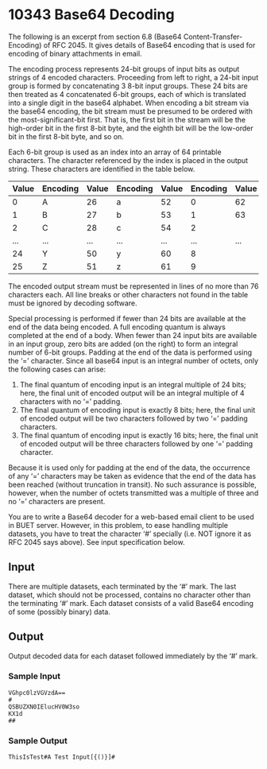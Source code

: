 # 10343 Base64 Decoding

The following is an excerpt from section 6.8 (Base64 Content-Transfer-Encoding) of RFC 2045. It gives details of Base64 encoding that is used for encoding of binary attachments in email.

The encoding process represents 24-bit groups of input bits as output strings of 4 encoded characters. Proceeding from left to right, a 24-bit input group is formed by concatenating 3 8-bit input groups. These 24 bits are then treated as 4 concatenated 6-bit groups, each of which is translated into a single digit in the base64 alphabet. When encoding a bit stream via the base64 encoding, the bit stream must be presumed to be ordered with the most-significant-bit first. That is, the first bit in the stream will be the high-order bit in the first 8-bit byte, and the eighth bit will be the low-order bit in the first 8-bit byte, and so on.

Each 6-bit group is used as an index into an array of 64 printable characters. The character referenced by the index is placed in the output string. These characters are identified in the table below.

| Value | Encoding | Value | Encoding | Value | Encoding | Value | Encoding |
|-------|----------|-------|----------|-------|----------|-------|----------|
| 0     | A        | 26    | a        | 52    | 0        | 62    | +        |
| 1     | B        | 27    | b        | 53    | 1        | 63    | /        |
| 2     | C        | 28    | c        | 54    | 2        |       |          |
| ...   | ...      | ...   | ...      | ...   | ...      | ...   | ...      |
| 24    | Y        | 50    | y        | 60    | 8        |       |          |
| 25    | Z        | 51    | z        | 61    | 9        |       |          |

The encoded output stream must be represented in lines of no more than 76 characters each. All line breaks or other characters not found in the table must be ignored by decoding software.

Special processing is performed if fewer than 24 bits are available at the end of the data being encoded. A full encoding quantum is always completed at the end of a body. When fewer than 24 input bits are available in an input group, zero bits are added (on the right) to form an integral number of 6-bit groups. Padding at the end of the data is performed using the ‘=’ character. Since all base64 input is an integral number of octets, only the following cases can arise:

1. The final quantum of encoding input is an integral multiple of 24 bits; here, the final unit of encoded output will be an integral multiple of 4 characters with no ‘=’ padding.
2. The final quantum of encoding input is exactly 8 bits; here, the final unit of encoded output will be two characters followed by two ‘=’ padding characters.
3. The final quantum of encoding input is exactly 16 bits; here, the final unit of encoded output will be three characters followed by one ‘=’ padding character.

Because it is used only for padding at the end of the data, the occurrence of any ‘=’ characters may be taken as evidence that the end of the data has been reached (without truncation in transit). No such assurance is possible, however, when the number of octets transmitted was a multiple of three and no ‘=’ characters are present.

You are to write a Base64 decoder for a web-based email client to be used in BUET server. However, in this problem, to ease handling multiple datasets, you have to treat the character ‘#’ specially (i.e. NOT ignore it as RFC 2045 says above). See input specification below.

## Input

There are multiple datasets, each terminated by the ‘#’ mark. The last dataset, which should not be processed, contains no character other than the terminating ‘#’ mark. Each dataset consists of a valid Base64 encoding of some (possibly binary) data.

## Output

Output decoded data for each dataset followed immediately by the ‘#’ mark.

### Sample Input

```
VGhpc0lzVGVzdA==
#
QSBUZXN0IElucHV0W3so
KX1d
##
```

### Sample Output

```
ThisIsTest#A Test Input[{()}]#
```
